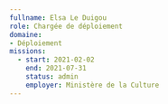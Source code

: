 ```yaml
---
fullname: Elsa Le Duigou
role: Chargée de déploiement
domaine: 
- Déploiement
missions:
  - start: 2021-02-02
    end: 2021-07-31
    status: admin
    employer: Ministère de la Culture
---
```


